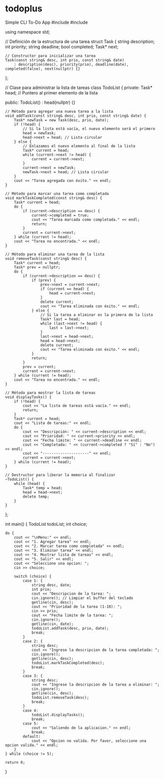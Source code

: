 # todoplus
Simple CLI To-Do App 
#include <iostream>
#include <string>

using namespace std;

// Definición de la estructura de una tarea
struct Task {
    string description;
    int priority;
    string deadline;
    bool completed;
    Task* next;

    // Constructor para inicializar una tarea
    Task(const string& desc, int prio, const string& date)
        : description(desc), priority(prio), deadline(date), completed(false), next(nullptr) {}
};

// Clase para administrar la lista de tareas
class TodoList {
private:
    Task* head; // Puntero al primer elemento de la lista

public:
    TodoList() : head(nullptr) {}

    // Método para agregar una nueva tarea a la lista
    void addTask(const string& desc, int prio, const string& date) {
        Task* newTask = new Task(desc, prio, date);
        if (!head) {
            // Si la lista está vacía, el nuevo elemento será el primero
            head = newTask;
            head->next = head; // Lista circular
        } else {
            // Enlazamos el nuevo elemento al final de la lista
            Task* current = head;
            while (current->next != head) {
                current = current->next;
            }
            current->next = newTask;
            newTask->next = head; // Lista circular
        }
        cout << "Tarea agregada con éxito." << endl;
    }

    // Método para marcar una tarea como completada
    void markTaskCompleted(const string& desc) {
        Task* current = head;
        do {
            if (current->description == desc) {
                current->completed = true;
                cout << "Tarea marcada como completada." << endl;
                return;
            }
            current = current->next;
        } while (current != head);
        cout << "Tarea no encontrada." << endl;
    }

    // Método para eliminar una tarea de la lista
    void removeTask(const string& desc) {
        Task* current = head;
        Task* prev = nullptr;
        do {
            if (current->description == desc) {
                if (prev) {
                    prev->next = current->next;
                    if (current == head) {
                        head = current->next;
                    }
                    delete current;
                    cout << "Tarea eliminada con éxito." << endl;
                } else {
                    // Si la tarea a eliminar es la primera de la lista
                    Task* last = head;
                    while (last->next != head) {
                        last = last->next;
                    }
                    last->next = head->next;
                    head = head->next;
                    delete current;
                    cout << "Tarea eliminada con éxito." << endl;
                }
                return;
            }
            prev = current;
            current = current->next;
        } while (current != head);
        cout << "Tarea no encontrada." << endl;
    }

    // Método para mostrar la lista de tareas
    void displayTasks() {
        if (!head) {
            cout << "La lista de tareas está vacía." << endl;
            return;
        }
        Task* current = head;
        cout << "Lista de tareas:" << endl;
        do {
            cout << "Descripción: " << current->description << endl;
            cout << "Prioridad: " << current->priority << endl;
            cout << "Fecha límite: " << current->deadline << endl;
            cout << "Completada: " << (current->completed ? "Sí" : "No") << endl;
            cout << "---------------------" << endl;
            current = current->next;
        } while (current != head);
    }

    // Destructor para liberar la memoria al finalizar
    ~TodoList() {
        while (head) {
            Task* temp = head;
            head = head->next;
            delete temp;
        }
    }
};

int main() {
    TodoList todoList;
    int choice;

    do {
        cout << "\nMenu:" << endl;
        cout << "1. Agregar tarea" << endl;
        cout << "2. Marcar tarea como completada" << endl;
        cout << "3. Eliminar tarea" << endl;
        cout << "4. Mostrar lista de tareas" << endl;
        cout << "5. Salir" << endl;
        cout << "Seleccione una opcion: ";
        cin >> choice;

        switch (choice) {
            case 1: {
                string desc, date;
                int prio;
                cout << "Descripcion de la tarea: ";
                cin.ignore(); // Limpiar el buffer del teclado
                getline(cin, desc);
                cout << "Prioridad de la tarea (1-10): ";
                cin >> prio;
                cout << "Fecha limite de la tarea: ";
                cin.ignore();
                getline(cin, date);
                todoList.addTask(desc, prio, date);
                break;
            }
            case 2: {
                string desc;
                cout << "Ingrese la descripcion de la tarea completada: ";
                cin.ignore();
                getline(cin, desc);
                todoList.markTaskCompleted(desc);
                break;
            }
            case 3: {
                string desc;
                cout << "Ingrese la descripcion de la tarea a eliminar: ";
                cin.ignore();
                getline(cin, desc);
                todoList.removeTask(desc);
                break;
            }
            case 4:
                todoList.displayTasks();
                break;
            case 5:
                cout << "Saliendo de la aplicacion." << endl;
                break;
            default:
                cout << "Opcion no valida. Por favor, seleccione una opcion valida." << endl;
        }
    } while (choice != 5);

    return 0;
}
